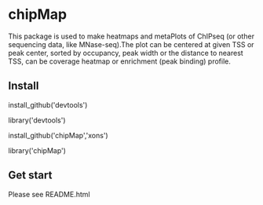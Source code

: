 # chipMap
This package is used to make heatmaps and metaPlots of ChIPseq (or other sequencing data, like MNase-seq).The plot can be centered at given TSS or peak center, sorted by occupancy, peak width or the distance to nearest TSS, can be coverage heatmap or enrichment (peak binding) profile.

## Install
install_github('devtools')

library('devtools')

install_github('chipMap','xons')

library('chipMap')

## Get start
Please see README.html
